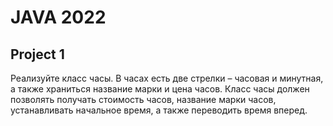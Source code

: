 # JAVA 2022
## Project 1
Реализуйте класс часы. В часах есть две стрелки – часовая и минутная, а также храниться название марки и цена часов. Класс часы должен позволять получать стоимость часов, название марки часов, устанавливать начальное время, а также переводить время вперед. 
